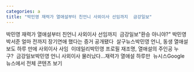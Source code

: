 ```yaml
---
categories: a
title: "박민영 재력가 열애설부터 친언니 사외이사 선임까지  금강일보"
---
```

박민영 재력가 열애설부터 친언니 사외이사 선임까지&nbsp;&nbsp;금강일보"환승 아니야?" 박민영 박서준 얼마 전까지 장기연애 했다는 증거 공개됐다&nbsp;&nbsp;살구뉴스박민영 언니, 동생 열애설 보도 하루 만에 사외이사 사임&nbsp;&nbsp;이데일리박민영 프로필 재조명, 열애설의 주인공 누구?&nbsp;&nbsp;금강일보박민영 언니 사외이사 물러났다…재력가 열애설 하루만&nbsp;&nbsp;뉴시스Google 뉴스에서 전체 콘텐츠 보기